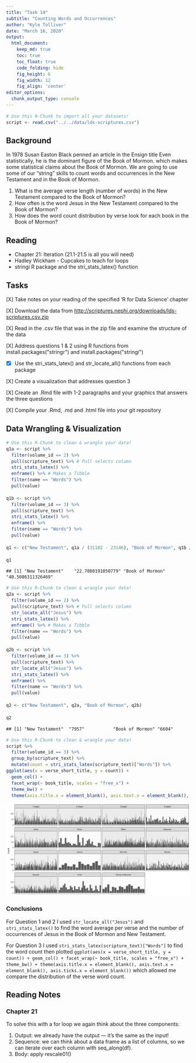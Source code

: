 ```yaml
---
title: "Task 14"
subtitle: "Counting Words and Occurrences"
author: "Kyle Tolliver"
date: "March 16, 2020"
output:
  html_document:  
    keep_md: true
    toc: true
    toc_float: true
    code_folding: hide
    fig_height: 6
    fig_width: 12
    fig_align: 'center'
editor_options: 
  chunk_output_type: console
---
```







```r
# Use this R-Chunk to import all your datasets!
script <- read.csv("../../data/lds-scriptures.csv")
```

## Background

In 1978 Susan Easton Black penned an article in the Ensign title Even statistically, he is the dominant figure of the Book of Mormon. which makes some statistical claims about the Book of Mormon. We are going to use some of our “string” skills to count words and occurrences in the New Testament and in the Book of Mormon.

1. What is the average verse length (number of words) in the New Testament compared to the Book of Mormon?
2. How often is the word Jesus in the New Testament compared to the Book of Mormon?
3. How does the word count distribution by verse look for each book in the Book of Mormon?

## Reading 

* Chapter 21: Iteration (21.1-21.5 is all you will need)  
* Hadley Wickham - Cupcakes to teach for loops
* stringi R package and the stri_stats_latex() function

## Tasks

[X] Take notes on your reading of the specified ‘R for Data Science’ chapter 

[X] Download the data from http://scriptures.nephi.org/downloads/lds-scriptures.csv.zip

[X] Read in the .csv file that was in the zip file and examine the structure of the data

[X] Address questions 1 & 2 using R functions from install.packages("stringr") and install.packages("stringi")

* [X] Use the stri_stats_latex() and str_locate_all() functions from each package

[X] Create a visualization that addresses question 3

[X] Create an .Rmd file with 1-2 paragraphs and your graphics that answers the three questions

[X] Compile your .Rmd, .md and .html file into your git repository

## Data Wrangling & Visualization

<!-- 1. What is the average verse length (number of words) in the New Testament compared to the Book of Mormon? -->


```r
# Use this R-Chunk to clean & wrangle your data!
q1a <- script %>% 
  filter(volume_id == 2) %>% 
  pull(scripture_text) %>% # Pull selects column
  stri_stats_latex() %>% 
  enframe() %>% # Makes a Tibble
  filter(name == "Words") %>% 
  pull(value)

q1b <- script %>% 
  filter(volume_id == 3) %>% 
  pull(scripture_text) %>% 
  stri_stats_latex() %>% 
  enframe() %>% 
  filter(name == "Words") %>% 
  pull(value)

q1 <- c("New Testament", q1a / (31102 - 23146), "Book of Mormon", q1b / (37706 - 31102))

q1
```

```
## [1] "New Testament"    "22.7080191050779" "Book of Mormon"   "40.5086311326469"
```

<!-- 2. How often is the word Jesus in the New Testament compared to the Book of Mormon? -->


```r
# Use this R-Chunk to clean & wrangle your data!
q2a <- script %>% 
  filter(volume_id == 2) %>% 
  pull(scripture_text) %>% # Pull selects column
  str_locate_all("Jesus") %>%
  stri_stats_latex() %>% 
  enframe() %>% # Makes a Tibble
  filter(name == "Words") %>%
  pull(value)

q2b <- script %>% 
  filter(volume_id == 3) %>% 
  pull(scripture_text) %>% 
  str_locate_all("Jesus") %>%
  stri_stats_latex() %>% 
  enframe() %>%
  filter(name == "Words") %>%
  pull(value)

q2 <- c("New Testament", q2a, "Book of Mormon", q2b)

q2
```

```
## [1] "New Testament"  "7957"           "Book of Mormon" "6604"
```

<!-- 3. How does the word count distribution by verse look for each book in the Book of Mormon? -->


```r
# Use this R-Chunk to clean & wrangle your data!
script %>% 
  filter(volume_id == 3) %>% 
  group_by(scripture_text) %>% 
  mutate(count = stri_stats_latex(scripture_text)["Words"]) %>% 
ggplot(aes(x = verse_short_title, y = count)) + 
  geom_col() + 
  facet_wrap(~ book_title, scales = "free_x") + 
  theme_bw() +
  theme(axis.title.x = element_blank(), axis.text.x = element_blank(), axis.ticks.x = element_blank())
```

![](Tsk14_files/figure-html/Q3-1.png)<!-- -->

### Conclusions

For Question 1 and 2 I used `str_locate_all("Jesus")` and `stri_stats_latex()` to find the word average per verse and the number of occurrences of Jesus in the Book of Mormon and New Testament. 

For Question 3 I used `stri_stats_latex(scripture_text)["Words"]` to find the word count then plotted    `ggplot(aes(x = verse_short_title, y = count)) + geom_col() + facet_wrap(~ book_title, scales = "free_x") + theme_bw() + theme(axis.title.x = element_blank(), axis.text.x = element_blank(), axis.ticks.x = element_blank())` which allowed me compare the distribution of the verse word count. 

## Reading Notes    
### Chapter 21

To solve this with a for loop we again think about the three components:

1. Output: we already have the output — it’s the same as the input!
2. Sequence: we can think about a data frame as a list of columns, so we can iterate over each column with seq_along(df).
3. Body: apply rescale01()

